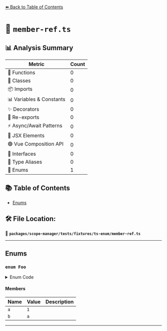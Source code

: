 [⬅️ Back to Table of Contents](../../../../../index.md)

# 📄 `member-ref.ts`

## 📊 Analysis Summary

| Metric | Count |
|--------|-------|
| 🔧 Functions | 0 |
| 🧱 Classes | 0 |
| 📦 Imports | 0 |
| 📊 Variables & Constants | 0 |
| ✨ Decorators | 0 |
| 🔄 Re-exports | 0 |
| ⚡ Async/Await Patterns | 0 |
| 💠 JSX Elements | 0 |
| 🟢 Vue Composition API | 0 |
| 📐 Interfaces | 0 |
| 📑 Type Aliases | 0 |
| 🎯 Enums | 1 |

## 📚 Table of Contents

- [Enums](#enums)

## 🛠️ File Location:
📂 **`packages/scope-manager/tests/fixtures/ts-enum/member-ref.ts`**


---

## Enums

### `enum Foo`

<details><summary>Enum Code</summary>

```ts
enum Foo {
  a = 1,
  b = a,
}
```
</details>

#### Members

| Name | Value | Description |
|------|-------|-------------|
| `a` | `1` |  |
| `b` | `a` |  |


---